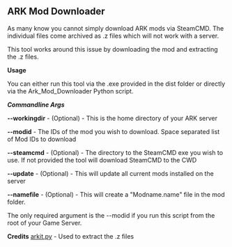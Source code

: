 **ARK Mod Downloader**
------------------------------
As many know you cannot simply download ARK mods via SteamCMD.  The individual files come archived as .z files which will not work with a server. 

This tool works around this issue by downloading the mod and extracting the .z files. 

**Usage**

You can either run this tool via the .exe provided in the dist folder or directly via the Ark_Mod_Downloader Python script.

***Commandline Args***

**--workingdir** - (Optional) - This is the home directory of your ARK server

**--modid** - The IDs of the mod you wish to download.  Space separated list of Mod IDs to download

**--steamcmd** - (Optional) - The directory to the SteamCMD exe you wish to use.  If not provided the tool will download SteamCMD to the CWD

**--update** - (Optional) - This will update all current mods installed on the server

**--namefile** - (Optional) - This will create a "Modname.name" file in the mod folder. 

The only required argument is the --modid if you run this script from the root of your Game Server.

**Credits**
<a href="https://github.com/project-umbrella/arkit.py" target="_blank">arkit.py</a> - Used to extract the .z files